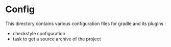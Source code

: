 Config
======

This directory contains various configuration files for gradle and its plugins :

  * checkstyle configuration
  * task to get a source archive of the project

